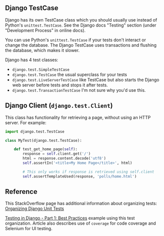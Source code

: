 ## Django TestCase

Django has its own TestCase class which you should usually use
instead of Python's `unittest.TestCase`. 
See the Django docs "Testing" section (under "Development Process" in online docs).

You can use Python's `unittest.TestCase` if your tests don't 
interact or change the database.  The Django TestCase uses
transactions and flushing the database, which makes it slower.

Django has 4 test classes:

* `django.test.SimpleTestCase`
* `django.test.TestCase` the usual superclass for your tests
* `django.test.LiveServerTestCase` like TestCase but also starts the Django web server before tests and stops it after tests.
* `django.test.TransactionTestCase` I'm not sure why you'd use this.

## Django Client (`django.test.Client`)

This class has functionality for retrieving a page, without using an HTTP server.  For example:

```python
import django.test.TestCase

class MyTest(django.test.TestCase):

    def test_get_home_page(self):
        response = self.client.get('/')
        html = response.content.decode('utf8')
        self.assertIn('<title>My Home Page</title>', html)

        # This only works if response is retrieved using self.client
        self.assertTemplateUsed(response, 'polls/home.html')
```



## Reference

This StackOverflow page has additional information about organizing tests:
[Organizing Django Unit Tests](https://stackoverflow.com/questions/5160688/organizing-django-unit-tests/20932450#20932450)

[Testing in Django - Part 1: Best Practices](https://realpython.com/testing-in-django-part-1-best-practices-and-examples/) example using this test organization. Article also describes use of `coverage` for code coverage and Selenium for UI testing.

